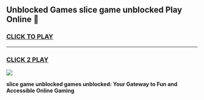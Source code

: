 
## Unblocked Games slice game unblocked Play Online 👋
<h3>
<a href="https://news.freeplayer.one?title=slice_game_unblocked&ref=17F">CLICK TO PLAY</a></h3>
<hr>

<h3>
<a href="https://news.freeplayer.one?title=slice_game_unblocked&ref=17F">CLICK 2 PLAY</a>
  
</h3>

<a href="https://news.freeplayer.one?title=slice_game_unblocked&ref=17F/"><img src="https://clearcache.store/games.png"></a>


**slice game unblocked games unblocked: Your Gateway to Fun and Accessible Online Gaming**
